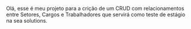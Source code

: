 Olá, esse é meu projeto para a crição de um CRUD com relacionamentos entre Setores, Cargos e Trabalhadores que servirá como teste de estágio na sea solutions.
